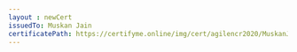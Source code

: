 ```yaml
--- 
layout : newCert 
issuedTo: Muskan Jain 
certificatePath: https://certifyme.online/img/cert/agilencr2020/MuskanJain_7d716.png
--- 
```

